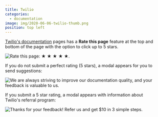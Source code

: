 ```yaml
---
title: Twilio
categories:
  - documentation
image: img/2020-06-06-twilio-thumb.png
position: top left
---
```


[Twilio's documentation](https://www.twilio.com/docs/api) pages has a **Rate this page** feature at the top and bottom of the page with the option to click up to 5 stars.

![Rate this page: ★ ★ ★ ★ ★.](/feedback-library/img/2020-06-06-twilio.png)

If you do not submit a perfect rating (5 stars), a modal appears for you to send suggestions:

![We are always striving to improve our documentation quality, and your feedback is valuable to us.](/feedback-library/img/2020-06-06-twilio-2.png)

If you submit a 5 star rating, a modal appears with information about Twilio's referral program:

![Thanks for your feedback! Refer us and get $10 in 3 simple steps.](/feedback-library/img/2020-06-06-twilio-3.png)
